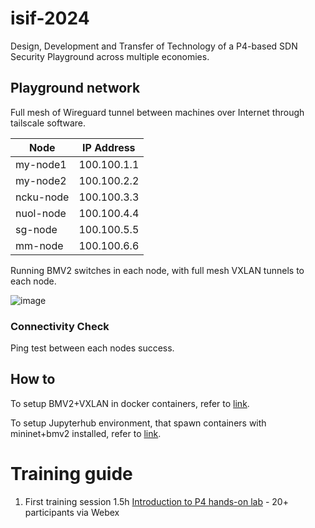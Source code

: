 # isif-2024
Design, Development and Transfer of Technology of a P4-based SDN Security Playground across multiple economies.

## Playground network

Full mesh of Wireguard tunnel between machines over Internet through tailscale software.

| Node  | IP Address |
| ------------- | ------------- |
| my-node1  | 100.100.1.1  |
| my-node2  | 100.100.2.2  |
| ncku-node  | 100.100.3.3  |
| nuol-node  | 100.100.4.4  |
| sg-node | 100.100.5.5  |
| mm-node | 100.100.6.6  |

Running BMV2 switches in each node, with full mesh VXLAN tunnels to each node.

![image](https://github.com/user-attachments/assets/5edde81d-91c8-481c-baf9-e8bea8cb5f1b)

### Connectivity Check
Ping test between each nodes success.

## How to

To setup BMV2+VXLAN in docker containers, refer to [link](https://github.com/um-fsktm/isif-2025/tree/main/BMV2-VXLAN-setup).

To setup Jupyterhub environment, that spawn containers with mininet+bmv2 installed, refer to [link](https://github.com/um-fsktm/isif-2025/tree/main/multi-user-jupyterhub).

# Training guide
1. First training session 1.5h [Introduction to P4 hands-on lab](https://github.com/um-fsktm/isif-2025/tree/57e499c4501676a1a89e6a3593dc7b9860840557/training-materials/Introduction%20to%20P4%2022-Feb-2025) - 20+ participants via Webex
